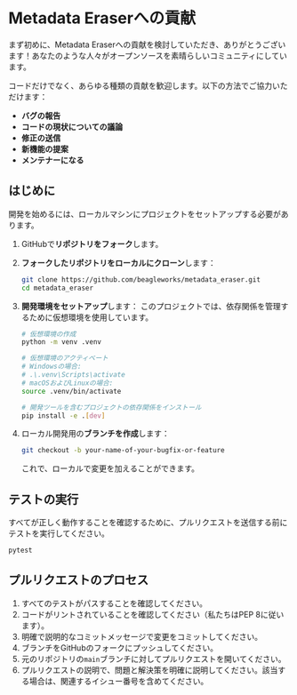 # Metadata Eraserへの貢献

まず初めに、Metadata Eraserへの貢献を検討していただき、ありがとうございます！あなたのような人々がオープンソースを素晴らしいコミュニティにしています。

コードだけでなく、あらゆる種類の貢献を歓迎します。以下の方法でご協力いただけます：
- **バグの報告**
- **コードの現状についての議論**
- **修正の送信**
- **新機能の提案**
- **メンテナーになる**

## はじめに

開発を始めるには、ローカルマシンにプロジェクトをセットアップする必要があります。

1.  GitHubで**リポジトリをフォーク**します。

2.  **フォークしたリポジトリをローカルにクローン**します：
    ```bash
    git clone https://github.com/beagleworks/metadata_eraser.git
    cd metadata_eraser
    ```

3.  **開発環境をセットアップ**します：
    このプロジェクトでは、依存関係を管理するために仮想環境を使用しています。
    ```bash
    # 仮想環境の作成
    python -m venv .venv

    # 仮想環境のアクティベート
    # Windowsの場合:
    # .\.venv\Scripts\activate
    # macOSおよびLinuxの場合:
    source .venv/bin/activate

    # 開発ツールを含むプロジェクトの依存関係をインストール
    pip install -e .[dev]
    ```

4.  ローカル開発用の**ブランチを作成**します：
    ```bash
    git checkout -b your-name-of-your-bugfix-or-feature
    ```
    これで、ローカルで変更を加えることができます。

## テストの実行

すべてが正しく動作することを確認するために、プルリクエストを送信する前にテストを実行してください。
```bash
pytest
```

## プルリクエストのプロセス

1.  すべてのテストがパスすることを確認してください。
2.  コードがリントされていることを確認してください（私たちはPEP 8に従います）。
3.  明確で説明的なコミットメッセージで変更をコミットしてください。
4.  ブランチをGitHubのフォークにプッシュしてください。
5.  元のリポジトリの`main`ブランチに対してプルリクエストを開いてください。
6.  プルリクエストの説明で、問題と解決策を明確に説明してください。該当する場合は、関連するイシュー番号を含めてください。

